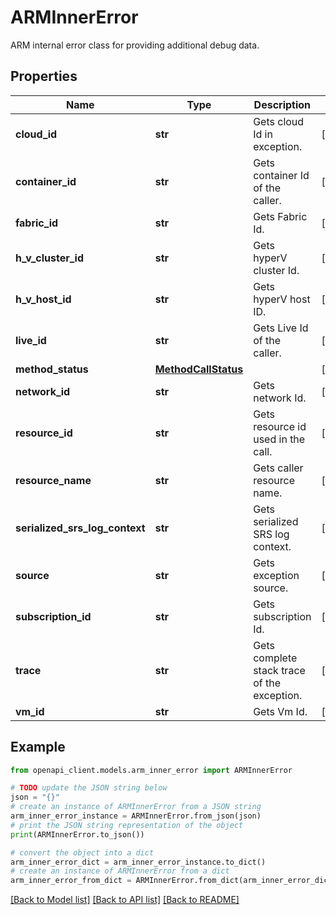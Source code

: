 # ARMInnerError

ARM internal error class for providing additional debug data.

## Properties

Name | Type | Description | Notes
------------ | ------------- | ------------- | -------------
**cloud_id** | **str** | Gets cloud Id in exception. | [optional] 
**container_id** | **str** | Gets container Id of the caller. | [optional] 
**fabric_id** | **str** | Gets Fabric Id. | [optional] 
**h_v_cluster_id** | **str** | Gets hyperV cluster Id. | [optional] 
**h_v_host_id** | **str** | Gets hyperV host ID. | [optional] 
**live_id** | **str** | Gets Live Id of the caller. | [optional] 
**method_status** | [**MethodCallStatus**](MethodCallStatus.md) |  | [optional] 
**network_id** | **str** | Gets network Id. | [optional] 
**resource_id** | **str** | Gets resource id used in the call. | [optional] 
**resource_name** | **str** | Gets caller resource name. | [optional] 
**serialized_srs_log_context** | **str** | Gets serialized SRS log context. | [optional] 
**source** | **str** | Gets exception source. | [optional] 
**subscription_id** | **str** | Gets subscription Id. | [optional] 
**trace** | **str** | Gets complete stack trace of the exception. | [optional] 
**vm_id** | **str** | Gets Vm Id. | [optional] 

## Example

```python
from openapi_client.models.arm_inner_error import ARMInnerError

# TODO update the JSON string below
json = "{}"
# create an instance of ARMInnerError from a JSON string
arm_inner_error_instance = ARMInnerError.from_json(json)
# print the JSON string representation of the object
print(ARMInnerError.to_json())

# convert the object into a dict
arm_inner_error_dict = arm_inner_error_instance.to_dict()
# create an instance of ARMInnerError from a dict
arm_inner_error_from_dict = ARMInnerError.from_dict(arm_inner_error_dict)
```
[[Back to Model list]](../README.md#documentation-for-models) [[Back to API list]](../README.md#documentation-for-api-endpoints) [[Back to README]](../README.md)


